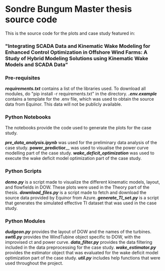 # Sondre Bungum Master thesis source code
This is the source code for the plots and case study featured in:
### "Integrating SCADA Data and Kinematic Wake Modeling for Enhanced Control Optimization in Offshore Wind Farms: A Study of Hybrid Modeling Solutions using Kinematic Wake Models and SCADA Data"

### Pre-requisites
**_requirements.txt_** contains a list of the libraries used. To download all modules, do "pip install -r requirements.txt" in the directory.
**_.env.example_** contains a template for the .env file, which was used to obtain the source data from Equinor. This data will not be publicly available.

### Python Notebooks
The notebooks provide the code used to generate the plots for the case study. 

**_pre_data_analysis.ipynb_** was used for the preliminary data analysis of the case study.
**power_predictior**__ was used to visualise the power curve modelling part of the case study.
**_wake_deficit_optimization_** was used to execute the wake deficit model optimization part of the case study.

### Python Scripts

_**demo.py**_ is a script made to visualize the different kinematic models, layout, and flowfields in DOW. These plots were used in the Theory part of the thesis.
**_download_files.py_** is a script made to fetch and download the source data provided by Equinor from Azure.
_**generate_TI_set.py**_ is a script that generates the simulated effective TI dataset that was used in the case study.

### Python Modules
_**dudgeon.py**_ provides the layout of DOW and the names of the turbines.
_**swt6.py**_  provides the WindTubine object specific to DOW, with the improvised ct and power curve.
_**data_filter.py**_  provides the data filtering included in the data preprocessing for the case study.
_**wake_estimator.py**_ provides the estimator object that was evaluated for the wake deficit model optimization part of the case study.
_**util.py**_ includes help functions that were used throughout the project.
